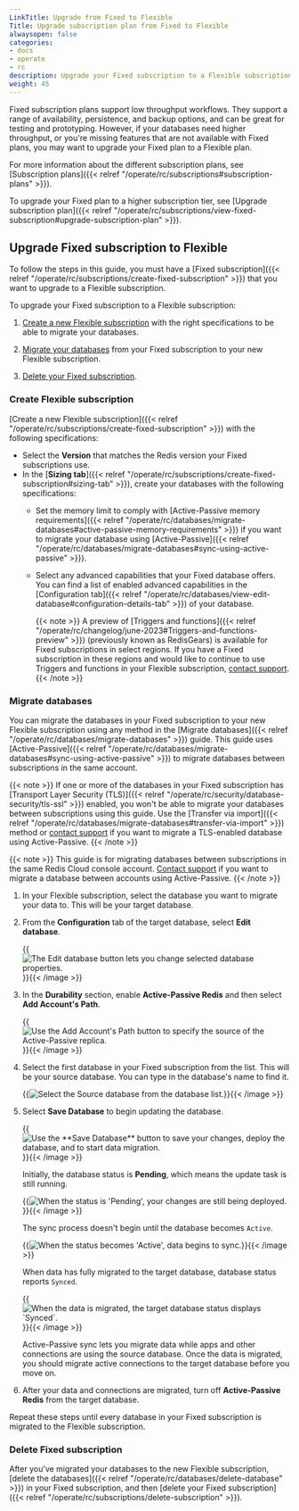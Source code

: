 ```yaml
---
LinkTitle: Upgrade from Fixed to Flexible
Title: Upgrade subscription plan from Fixed to Flexible
alwaysopen: false
categories:
- docs
- operate
- rc
description: Upgrade your Fixed subscription to a Flexible subscription.
weight: 45
---
```


Fixed subscription plans support low throughput workflows. They support a range of availability, persistence, and backup options, and can be great for testing and prototyping. However, if your databases need higher throughput, or you're missing features that are not available with Fixed plans, you may want to upgrade your Fixed plan to a Flexible plan.

For more information about the different subscription plans, see [Subscription plans]({{< relref "/operate/rc/subscriptions#subscription-plans" >}}).

To upgrade your Fixed plan to a higher subscription tier, see [Upgrade subscription plan]({{< relref "/operate/rc/subscriptions/view-fixed-subscription#upgrade-subscription-plan" >}}).

## Upgrade Fixed subscription to Flexible

To follow the steps in this guide, you must have a [Fixed subscription]({{< relref "/operate/rc/subscriptions/create-fixed-subscription" >}}) that you want to upgrade to a Flexible subscription.

To upgrade your Fixed subscription to a Flexible subscription:

1. [Create a new Flexible subscription](#create-flexible-subscription) with the right specifications to be able to migrate your databases.

1. [Migrate your databases](#migrate-databases) from your Fixed subscription to your new Flexible subscription.

1. [Delete your Fixed subscription](#delete-fixed-subscription).

### Create Flexible subscription

[Create a new Flexible subscription]({{< relref "/operate/rc/subscriptions/create-fixed-subscription" >}}) with the following specifications:

- Select the **Version** that matches the Redis version your Fixed subscriptions use.
- In the [**Sizing tab**]({{< relref "/operate/rc/subscriptions/create-fixed-subscription#sizing-tab" >}}), create your databases with the following specifications:
    - Set the memory limit to comply with [Active-Passive memory requirements]({{< relref "/operate/rc/databases/migrate-databases#active-passive-memory-requirements" >}}) if you want to migrate your database using [Active-Passive]({{< relref "/operate/rc/databases/migrate-databases#sync-using-active-passive" >}}).
    - Select any advanced capabilities that your Fixed database offers. You can find a list of enabled advanced capabilities in the [Configuration tab]({{< relref "/operate/rc/databases/view-edit-database#configuration-details-tab" >}}) of your database.

        {{< note >}}
A preview of [Triggers and functions]({{< relref "/operate/rc/changelog/june-2023#Triggers-and-functions-preview" >}}) (previously known as RedisGears) is available for Fixed subscriptions in select regions. If you have a Fixed subscription in these regions and would like to continue to use Triggers and functions in your Flexible subscription, [contact support](https://redis.com/company/support/).
        {{< /note >}}

### Migrate databases

You can migrate the databases in your Fixed subscription to your new Flexible subscription using any method in the [Migrate databases]({{< relref "/operate/rc/databases/migrate-databases" >}}) guide. This guide uses [Active-Passive]({{< relref "/operate/rc/databases/migrate-databases#sync-using-active-passive" >}}) to migrate databases between subscriptions in the same account.

{{< note >}}
If one or more of the databases in your Fixed subscription has [Transport Layer Security (TLS)]({{< relref "/operate/rc/security/database-security/tls-ssl" >}}) enabled, you won't be able to migrate your databases between subscriptions using this guide. Use the [Transfer via import]({{< relref "/operate/rc/databases/migrate-databases#transfer-via-import" >}}) method or [contact support](https://redis.com/company/support/) if you want to migrate a TLS-enabled database using Active-Passive.
{{< /note >}}

{{< note >}}
This guide is for migrating databases between subscriptions in the same Redis Cloud console account. [Contact support](https://redis.com/company/support/) if you want to migrate a database between accounts using Active-Passive.
{{< /note >}}
    
1. In your Flexible subscription, select the database you want to migrate your data to. This will be your target database.

1. From the **Configuration** tab of the target database, select **Edit database**.

    {{<image filename="images/rc/button-database-edit.png" alt="The Edit database button lets you change selected database properties." >}}{{< /image >}}

1. In the **Durability** section, enable **Active-Passive Redis** and then select **Add Account's Path**.

    {{<image filename="images/rc/button-database-add-account-path.png" alt="Use the Add Account's Path button to specify the source of the Active-Passive replica." >}}{{< /image >}}

1. Select the first database in your Fixed subscription from the list. This will be your source database. You can type in the database's name to find it.

    {{<image filename="images/rc/database-add-account-path-list.png" alt="Select the Source database from the database list." >}}{{< /image >}}

1. Select **Save Database** to begin updating the database.

    {{<image filename="images/rc/button-database-save.png" alt="Use the **Save Database** button to save your changes, deploy the database, and to start data migration." >}}{{< /image >}}

    Initially, the database status is __Pending__, which means the update task is still running.  

    {{<image filename="images/rc/icon-database-update-status-pending.png" alt="When the status is 'Pending', your changes are still being deployed.">}}{{< /image >}}

    The sync process doesn't begin until the database becomes `Active`.  

    {{<image filename="images/rc/icon-database-update-status-active.png" alt="When the status becomes 'Active', data begins to sync." >}}{{< /image >}}

    When data has fully migrated to the target database, database status reports `Synced`.  

    {{<image filename="images/rc/migrate-data-status-synced.png" alt="When the data is migrated, the target database status displays `Synced`." >}}{{< /image >}}

    Active-Passive sync lets you migrate data while apps and other connections are using the source database. Once the data is migrated, you should migrate active connections to the target database before you move on.

1. After your data and connections are migrated, turn off **Active-Passive Redis** from the target database.

Repeat these steps until every database in your Fixed subscription is migrated to the Flexible subscription.

### Delete Fixed subscription

After you've migrated your databases to the new Flexible subscription, [delete the databases]({{< relref "/operate/rc/databases/delete-database" >}}) in your Fixed subscription, and then [delete your Fixed subscription]({{< relref "/operate/rc/subscriptions/delete-subscription" >}}).



